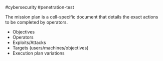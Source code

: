#cybersecurity #penetration-test 

The mission plan is a cell-specific document that details the exact actions to be completed by operators.

- Objectives
- Operators
- Exploits/Attacks
- Targets (users/machines/objectives)
- Execution plan variations


